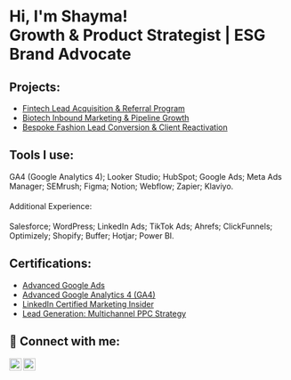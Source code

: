 <h1>Hi, I'm Shayma!<br/>Growth & Product Strategist | ESG Brand Advocate</h1>


<h2> Projects:</h2>

  - [Fintech Lead Acquisition & Referral Program](https://github.com/shaymasolli/Lead-Generation-Campain/tree/main)
  - [Biotech Inbound Marketing & Pipeline Growth](https://github.com/shaymasolli/InboundMarketingPipeline-Growth/blob/main/README.md)
  - [Bespoke Fashion Lead Conversion & Client Reactivation](https://github.com/shaymasolli/Luxury-Fashion-Retargeting-Customer-Acquisition)

<h2>Tools I use:</h2>

GA4 (Google Analytics 4); Looker Studio; HubSpot; Google Ads; Meta Ads Manager; SEMrush; Figma; Notion; Webflow; Zapier; Klaviyo.

<h4 style="font-weight: normal;"> Additional Experience:</h4>

Salesforce; WordPress; LinkedIn Ads; TikTok Ads; Ahrefs; ClickFunnels; Optimizely; Shopify; Buffer; Hotjar; Power BI.

<h2>Certifications:</h2>

- [Advanced Google Ads](https://www.linkedin.com/learning/certificates/a62ac37c3ddf837e3f29a8312af9c63d3e4268b8d1bc80ad8b2c2a4edae20197?lipi=urn%3Ali%3Apage%3Ad_flagship3_profile_view_base_certifications_details%3BqRFEEyZ6S3SRYdqqyG3Zyg%3D%3D)
- [Advanced Google Analytics 4 (GA4)](https://www.linkedin.com/learning/certificates/2664172ad940b7a97c4f4b010c11245164965c81fd831389fa3807e01593a560?lipi=urn%3Ali%3Apage%3Ad_flagship3_profile_view_base_certifications_details%3BEch58sN5T7eYgHouMNJ9jg%3D%3D)
- [LinkedIn Certified Marketing Insider](https://verify.skilljar.com/c/56i5ozw64yxt)
- [Lead Generation: Multichannel PPC Strategy](https://www.linkedin.com/learning/certificates/79db2903c13b7cc8599faccee72ed22b51386f004a0f9cc47c620b733ccc9fce?lipi=urn%3Ali%3Apage%3Ad_flagship3_profile_view_base_certifications_details%3BqRFEEyZ6S3SRYdqqyG3Zyg%3D%3D)


<h2> 🤳 Connect with me:</h2>

[<img align="left" alt="JoshMadakor | LinkedIn" width="22px" src="https://cdn.jsdelivr.net/npm/simple-icons@v3/icons/linkedin.svg" />][linkedin]
[<img align="left" alt="JoshMadakor | Twitter" width="22px" src="https://cdn.jsdelivr.net/npm/simple-icons@v3/icons/twitter.svg" />][twitter]

[linkedin]: https://linkedin.com/in/shaymasolli
[twitter]: https://twitter.com/shaymasolli


<!--
